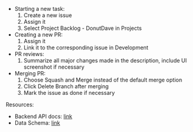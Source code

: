 - Starting a new task:
    1. Create a new issue
    2. Assign it
    3. Select Project Backlog - DonutDave in Projects
- Creating a new PR:
    1. Assign it
    2. Link it to the corresponding issue in Development
- PR reviews:
    1. Summarize all major changes made in the description, include UI screenshot if necessary
- Merging PR:
    1. Choose Squash and Merge instead of the default merge option
    2. Click Delete Branch after merging
    3. Mark the issue as done if necessary

Resources:
- Backend API docs: [link](https://accessible-humor-ea6.notion.site/Dronuts-Backend-API-087e0195f80549608e5743a81d9b8531)
- Data Schema: [link](https://github.com/CMU-17-356/dronuts-2023-donutdave/wiki/Object-Data-Model)